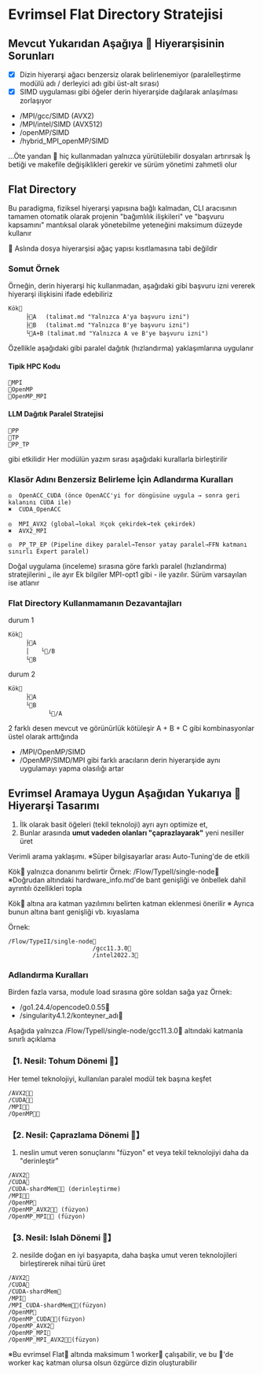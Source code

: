 # Evrimsel Flat Directory Stratejisi

## Mevcut Yukarıdan Aşağıya 📁 Hiyerarşisinin Sorunları
- [x] Dizin hiyerarşi ağacı benzersiz olarak belirlenemiyor (paralelleştirme modülü adı / derleyici adı gibi üst-alt sırası)
- [x] SIMD uygulaması gibi öğeler derin hiyerarşide dağılarak anlaşılması zorlaşıyor
- /MPI/gcc/SIMD (AVX2)
- /MPI/intel/SIMD (AVX512)
- /openMP/SIMD
- /hybrid_MPI_openMP/SIMD

...Öte yandan 📁 hiç kullanmadan yalnızca yürütülebilir dosyaları artırırsak
İş betiği ve makefile değişiklikleri gerekir ve sürüm yönetimi zahmetli olur


## Flat Directory
Bu paradigma, fiziksel hiyerarşi yapısına bağlı kalmadan, CLI aracısının tamamen otomatik olarak
projenin "bağımlılık ilişkileri" ve "başvuru kapsamını" mantıksal olarak yönetebilme yeteneğini maksimum düzeyde kullanır

📁 Aslında dosya hiyerarşisi ağaç yapısı kısıtlamasına tabi değildir

### Somut Örnek
Örneğin, derin hiyerarşi hiç kullanmadan, aşağıdaki gibi başvuru izni vererek hiyerarşi ilişkisini ifade edebiliriz
```
Kök📂
　　　├📁A 　(talimat.md "Yalnızca A'ya başvuru izni")
　　　├📁B 　(talimat.md "Yalnızca B'ye başvuru izni")
　　　└📁A+B (talimat.md "Yalnızca A ve B'ye başvuru izni")
```
Özellikle aşağıdaki gibi paralel dağıtık (hızlandırma) yaklaşımlarına uygulanır
#### Tipik HPC Kodu
```
📁MPI
📁OpenMP
📁OpenMP_MPI
```
#### LLM Dağıtık Paralel Stratejisi
```
📁PP
📁TP
📁PP_TP
```
gibi etkilidir
Her modülün yazım sırası aşağıdaki kurallarla birleştirilir

### Klasör Adını Benzersiz Belirleme İçin Adlandırma Kuralları
```
◎  OpenACC_CUDA (önce OpenACC'yi for döngüsüne uygula → sonra geri kalanını CUDA ile)
✖  CUDA_OpenACC

◎  MPI_AVX2 (global→lokal ※çok çekirdek→tek çekirdek)
✖  AVX2_MPI

◎  PP_TP_EP (Pipeline dikey paralel→Tensor yatay paralel→FFN katmanı sınırlı Expert paralel)
```
Doğal uygulama (inceleme) sırasına göre farklı paralel (hızlandırma) stratejilerini _ ile ayır
Ek bilgiler MPI-opt1 gibi - ile yazılır. Sürüm varsayılan ise atlanır

### Flat Directory Kullanmamanın Dezavantajları
durum 1
```
Kök📂
　　　├📂A 
　　　│　　└📁/B 
　　　└📁B 　
```
durum 2
```
Kök📂
　　　├📁A 
　　　└📂B 
　　　   　　└📁/A 
```
2 farklı desen mevcut ve görünürlük kötüleşir
A + B + C gibi kombinasyonlar üstel olarak arttığında
- /MPI/OpenMP/SIMD
- /OpenMP/SIMD/MPI
gibi farklı aracıların derin hiyerarşide aynı uygulamayı yapma olasılığı artar



## Evrimsel Aramaya Uygun Aşağıdan Yukarıya 📁 Hiyerarşi Tasarımı

1. İlk olarak basit öğeleri (tekil teknoloji) ayrı ayrı optimize et,
2. Bunlar arasında **umut vadeden olanları "çaprazlayarak"** yeni nesiller üret

Verimli arama yaklaşımı. ※Süper bilgisayarlar arası Auto-Tuning'de de etkili

Kök📂 yalnızca donanımı belirtir
Örnek: /Flow/TypeII/single-node📂
※Doğrudan altındaki hardware_info.md'de bant genişliği ve önbellek dahil ayrıntılı özellikleri topla

Kök📂 altına ara katman yazılımını belirten katman eklenmesi önerilir
※ Ayrıca bunun altına bant genişliği vb. kıyaslama

Örnek:
```
/Flow/TypeII/single-node📂
                        /gcc11.3.0📂
                        /intel2022.3📂
```

### Adlandırma Kuralları
Birden fazla varsa, module load sırasına göre soldan sağa yaz
Örnek:
- /go1.24.4/opencode0.0.55📂
- /singularity4.1.2/konteyner_adı📂

Aşağıda yalnızca /Flow/TypeII/single-node/gcc11.3.0📂 altındaki katmanla sınırlı açıklama
### 【1. Nesil: Tohum Dönemi 🌱】
Her temel teknolojiyi, kullanılan paralel modül tek başına keşfet
```
/AVX2📁🤖
/CUDA📁🤖
/MPI📁🤖
/OpenMP📁🤖
```

### 【2. Nesil: Çaprazlama Dönemi 🌿】
1. neslin umut veren sonuçlarını "füzyon" et veya tekil teknolojiyi daha da "derinleştir"
```
/AVX2📁
/CUDA📁
/CUDA-shardMem📁🤖 (derinleştirme)
/MPI📁🤖
/OpenMP📁
/OpenMP_AVX2📁🤖 (füzyon)
/OpenMP_MPI📁🤖 (füzyon)
```

### 【3. Nesil: Islah Dönemi 🌳】
2. nesilde doğan en iyi başyapıta, daha başka umut veren teknolojileri birleştirerek nihai türü üret
```
/AVX2📁
/CUDA📁
/CUDA-shardMem📁
/MPI📁
/MPI_CUDA-shardMem📁🤖(füzyon)
/OpenMP📁
/OpenMP_CUDA📁🤖(füzyon)
/OpenMP_AVX2📁
/OpenMP_MPI📁
/OpenMP_MPI_AVX2📁🤖(füzyon)
```

※Bu evrimsel Flat📁 altında maksimum 1 worker🤖 çalışabilir,
ve bu 📁'de worker kaç katman olursa olsun özgürce dizin oluşturabilir

